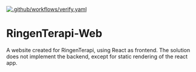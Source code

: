 [![.github/workflows/verify.yaml](https://github.com/mahoote/react-web-base/actions/workflows/verify.yaml/badge.svg)](https://github.com/mahoote/react-web-base/actions/workflows/verify.yaml)

# RingenTerapi-Web
A website created for RingenTerapi, using React as frontend. The solution does not implement the backend, except for static rendering of the react app.
